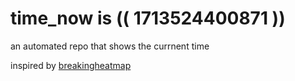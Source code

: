 # time_now is (( 1713524400871 ))

an automated repo that shows the currnent time

inspired by [breakingheatmap](https://github.com/breakingheatmap/breakingheatmap)